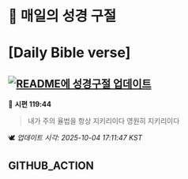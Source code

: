 # 🙏 매일의 성경 구절
# [Daily Bible verse]
## [![README에 성경구절 업데이트](https://github.com/DONGSUKA/first_test/actions/workflows/update-readme-bible.yml/badge.svg)](https://github.com/DONGSUKA/first_test/actions/workflows/update-readme-bible.yml)
<!-- START_BIBLE_VERSE -->
📖 **시편 119:44**
> 내가 주의 율법을 항상 지키리이다 영원히 지키리이다

🕊️ _업데이트 시각: 2025-10-04 17:11:47 KST_
  <!-- END_BIBLE_VERSE -->
## GITHUB_ACTION
